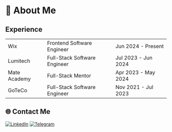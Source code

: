 # 💫 About Me
## Experience        

<table>
       <tr>
        <td>Wix</td>
        <td>Frontend Software Engineer</td>
        <td>Jun 2024 - Present</td>
      </tr>  
      <tr>
        <td>Lumitech</td>
        <td>Full-Stack Software Engineer</td>
        <td>Jul 2023 - Jun 2024</td>
      </tr>  
      <tr>
        <td>Mate Academy</td>
        <td>Full-Stack Mentor</td>
        <td>Apr 2023 - May 2024</td>
      </tr>
      <tr>
        <td>GoTeCo</td>
        <td>Full-Stack Software Engineer</td>
        <td>Nov 2021 - Jul 2023</td>
      </tr>  
</table>

## 🌐 Contact Me
[![LinkedIn](https://img.shields.io/badge/LinkedIn-%230077B5.svg?logo=linkedin&logoColor=white)](https://www.linkedin.com/in/maksymsobko/)
[![Telegram](https://img.shields.io/badge/-telegram-red?color=white&logo=telegram&logoColor=black)](https://t.me/makssobko)
